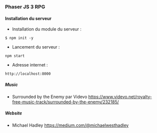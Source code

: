 ### Phaser JS 3 RPG


#### Installation du serveur

- Installation du module du serveur :

```
$ npm init -y
```

- Lancement du serveur :

```
npm start 
```

- Adresse internet :

```
http://localhost:8000
```


##### Music

* Surrounded by the Enemy par Videvo
<https://www.videvo.net/royalty-free-music-track/surrounded-by-the-enemy/232185/>


##### Website

* Michael Hadley
<https://medium.com/@michaelwesthadley>
